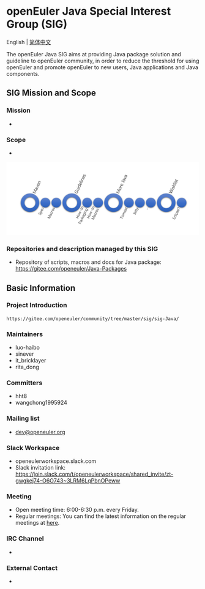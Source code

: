# openEuler Java Special Interest Group (SIG)
English | [简体中文](./sig-Java_cn.md)

The openEuler Java SIG aims at providing Java package solution and guideline to openEuler community, in order to reduce the threshold for using openEuler and promote openEuler to new users, Java applications and Java components.

## SIG Mission and Scope

### Mission
- 

### Scope
- 

![missions](missions.png)


### Repositories and description managed by this SIG

- Repository of scripts, macros and docs for Java package: https://gitee.com/openeuler/Java-Packages

## Basic Information

### Project Introduction
    https://gitee.com/openeuler/community/tree/master/sig/sig-Java/

### Maintainers
- luo-haibo
- sinever
- it_bricklayer
- rita_dong

### Committers
- hht8 
- wangchong1995924 

### Mailing list
- dev@openeuler.org

### Slack Workspace
- openeulerworkspace.slack.com
- Slack invitation link: https://join.slack.com/t/openeulerworkspace/shared_invite/zt-gwgkej74-O6O743~3LRM6LqPbnOPeww

### Meeting
- Open meeting time: 6:00-6:30 p.m. every Friday.
- Regular meetings: You can find the latest information on the regular meetings at [here][jp_issues].

### IRC Channel
- 

### External Contact
- 


[jp_issues]: https://gitee.com/openeuler/Java-Packages/issues?utf8=%E2%9C%93&state=all&issue_search=java-sig+%E5%B7%A5%E4%BD%9C%E4%BE%8B%E4%BC%9A
